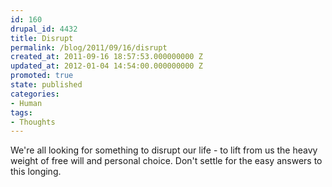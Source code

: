 ```yaml
---
id: 160
drupal_id: 4432
title: Disrupt
permalink: /blog/2011/09/16/disrupt
created_at: 2011-09-16 18:57:53.000000000 Z
updated_at: 2012-01-04 14:54:00.000000000 Z
promoted: true
state: published
categories:
- Human
tags:
- Thoughts
---
```

We're all looking for something to disrupt our life - to lift from us the heavy weight of free will and personal choice. Don't settle for the easy answers to this longing.
